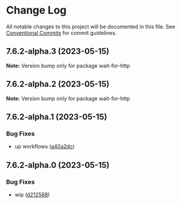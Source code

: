 # Change Log

All notable changes to this project will be documented in this file.
See [Conventional Commits](https://conventionalcommits.org) for commit guidelines.

## 7.6.2-alpha.3 (2023-05-15)

**Note:** Version bump only for package wait-for-http





## 7.6.2-alpha.2 (2023-05-15)

**Note:** Version bump only for package wait-for-http





## 7.6.2-alpha.1 (2023-05-15)


### Bug Fixes

* up workflows ([a40a2dc](https://github.com/SocialGouv/docker/commit/a40a2dc58996f8b08a8dd58f4af94c11404120ba))





## 7.6.2-alpha.0 (2023-05-15)


### Bug Fixes

* wip ([d212588](https://github.com/SocialGouv/docker/commit/d212588d02c022d92a1a76a11217ba8d176a0ca9))
